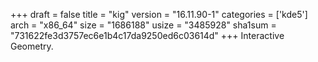 +++
draft = false
title = "kig"
version = "16.11.90-1"
categories = ['kde5']
arch = "x86_64"
size = "1686188"
usize = "3485928"
sha1sum = "731622fe3d3757ec6e1b4c17da9250ed6c03614d"
+++
Interactive Geometry.